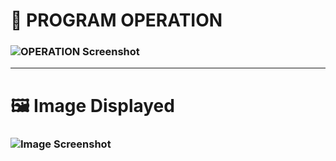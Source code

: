 # 📌 PROGRAM OPERATION

### ![OPERATION Screenshot](screenshots/operation.png)

---

# 🖼️ Image Displayed

### ![Image Screenshot](screenshots/image-display.png)

